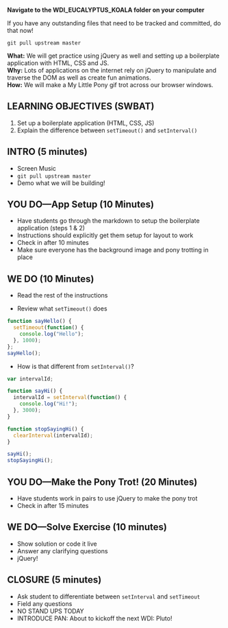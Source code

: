 **Navigate to the WDI_EUCALYPTUS_KOALA folder on your computer**

If you have any outstanding files that need to be tracked and committed, do that now!

`git pull upstream master`

**What:**
We will get practice using jQuery as well and setting up a boilerplate application with HTML, CSS and JS.<br>
**Why:**
Lots of applications on the internet rely on jQuery to manipulate and traverse the DOM as well as create fun animations.<br>
**How:** We will make a My Little Pony gif trot across our browser windows.<br>

## LEARNING OBJECTIVES (SWBAT)
1. Set up a boilerplate application (HTML, CSS, JS)
2. Explain the difference between `setTimeout()` and `setInterval()`

## INTRO (5 minutes)
- Screen Music
- `git pull upstream master`
- Demo what we will be building!

## YOU DO—App Setup (10 Minutes)
- Have students go through the markdown to setup the boilerplate application (steps 1 & 2)
- Instructions should explicitly get them setup for layout to work
- Check in after 10 minutes
- Make sure everyone has the background image and pony trotting in place

## WE DO (10 Minutes)
- Read the rest of the instructions

- Review what `setTimeout()` does

```js
function sayHello() {
  setTimeout(function() {
    console.log("Hello");
  }, 1000);
};
sayHello();
```

- How is that different from `setInterval()`?

```js
var intervalId;

function sayHi() {
  intervalId = setInterval(function() {
    console.log("Hi!");
  }, 3000);
}

function stopSayingHi() {
  clearInterval(intervalId);
}

sayHi();
stopSayingHi();
```

## YOU DO—Make the Pony Trot! (20 Minutes)
- Have students work in pairs to use jQuery to make the pony trot
- Check in after 15 minutes

## WE DO—Solve Exercise (10 minutes)
- Show solution or code it live
- Answer any clarifying questions
- jQuery!

## CLOSURE (5 minutes)
- Ask student to differentiate between `setInterval` and `setTimeout`
- Field any questions
- NO STAND UPS TODAY
- INTRODUCE PAN: About to kickoff the next WDI: Pluto!
